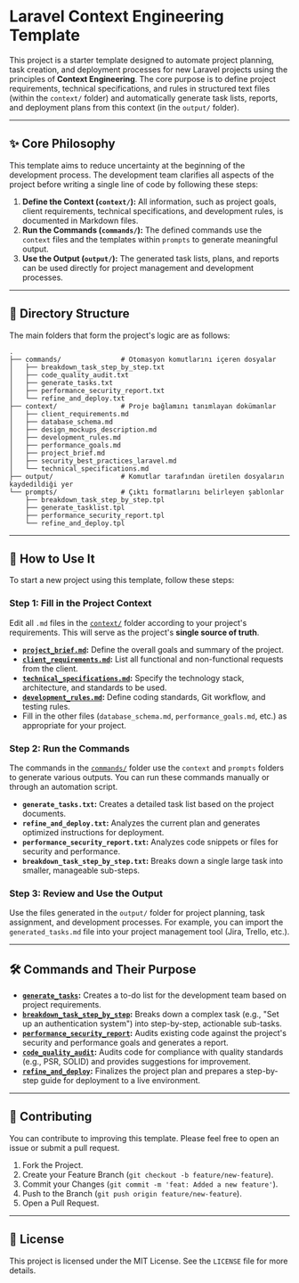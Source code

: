 # Laravel Context Engineering Template

This project is a starter template designed to automate project planning, task creation, and deployment processes for new Laravel projects using the principles of **Context Engineering**. The core purpose is to define project requirements, technical specifications, and rules in structured text files (within the `context/` folder) and automatically generate task lists, reports, and deployment plans from this context (in the `output/` folder).

---

## ✨ Core Philosophy

This template aims to reduce uncertainty at the beginning of the development process. The development team clarifies all aspects of the project before writing a single line of code by following these steps:

1.  **Define the Context (`context/`):** All information, such as project goals, client requirements, technical specifications, and development rules, is documented in Markdown files.
2.  **Run the Commands (`commands/`):** The defined commands use the `context` files and the templates within `prompts` to generate meaningful output.
3.  **Use the Output (`output/`):** The generated task lists, plans, and reports can be used directly for project management and development processes.

---

## 📂 Directory Structure

The main folders that form the project's logic are as follows:

```
.
├── commands/               # Otomasyon komutlarını içeren dosyalar
│   ├── breakdown_task_step_by_step.txt
│   ├── code_quality_audit.txt
│   ├── generate_tasks.txt
│   ├── performance_security_report.txt
│   └── refine_and_deploy.txt
├── context/                # Proje bağlamını tanımlayan dokümanlar
│   ├── client_requirements.md
│   ├── database_schema.md
│   ├── design_mockups_description.md
│   ├── development_rules.md
│   ├── performance_goals.md
│   ├── project_brief.md
│   ├── security_best_practices_laravel.md
│   └── technical_specifications.md
├── output/                 # Komutlar tarafından üretilen dosyaların kaydedildiği yer
└── prompts/                # Çıktı formatlarını belirleyen şablonlar
    ├── breakdown_task_step_by_step.tpl
    ├── generate_tasklist.tpl
    ├── performance_security_report.tpl
    └── refine_and_deploy.tpl
```

---

## 🚀 How to Use It

To start a new project using this template, follow these steps:

### Step 1: Fill in the Project Context

Edit all `.md` files in the [`context/`](context/) folder according to your project's requirements. This will serve as the project's **single source of truth**.

* **[`project_brief.md`](context/project_brief.md):** Define the overall goals and summary of the project.
* **[`client_requirements.md`](context/client_requirements.md):** List all functional and non-functional requests from the client.
* **[`technical_specifications.md`](context/technical_specifications.md):** Specify the technology stack, architecture, and standards to be used.
* **[`development_rules.md`](context/development_rules.md):** Define coding standards, Git workflow, and testing rules.
* Fill in the other files (`database_schema.md`, `performance_goals.md`, etc.) as appropriate for your project.

### Step 2: Run the Commands

The commands in the [`commands/`](commands/) folder use the `context` and `prompts` folders to generate various outputs. You can run these commands manually or through an automation script.

* **`generate_tasks.txt`:** Creates a detailed task list based on the project documents.
* **`refine_and_deploy.txt`:** Analyzes the current plan and generates optimized instructions for deployment.
* **`performance_security_report.txt`:** Analyzes code snippets or files for security and performance.
* **`breakdown_task_step_by_step.txt`:** Breaks down a single large task into smaller, manageable sub-steps.

### Step 3: Review and Use the Output

Use the files generated in the `output/` folder for project planning, task assignment, and development processes. For example, you can import the `generated_tasks.md` file into your project management tool (Jira, Trello, etc.).

---

## 🛠️ Commands and Their Purpose

-   **[`generate_tasks`](commands/generate_tasks.txt):** Creates a to-do list for the development team based on project requirements.
-   **[`breakdown_task_step_by_step`](commands/breakdown_task_step_by_step.txt):** Breaks down a complex task (e.g., "Set up an authentication system") into step-by-step, actionable sub-tasks.
-   **[`performance_security_report`](commands/performance_security_report.txt):** Audits existing code against the project's security and performance goals and generates a report.
-   **[`code_quality_audit`](commands/code_quality_audit.txt):** Audits code for compliance with quality standards (e.g., PSR, SOLID) and provides suggestions for improvement.
-   **[`refine_and_deploy`](commands/refine_and_deploy.txt):** Finalizes the project plan and prepares a step-by-step guide for deployment to a live environment.

---

## 🤝 Contributing

You can contribute to improving this template. Please feel free to open an issue or submit a pull request.

1.  Fork the Project.
2.  Create your Feature Branch (`git checkout -b feature/new-feature`).
3.  Commit your Changes (`git commit -m 'feat: Added a new feature'`).
4.  Push to the Branch (`git push origin feature/new-feature`).
5.  Open a Pull Request.

---

## 📄 License

This project is licensed under the MIT License. See the `LICENSE` file for more details.
